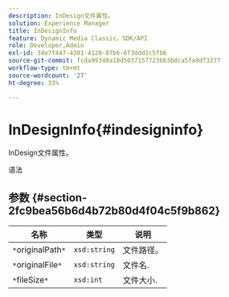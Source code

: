 ```yaml
---
description: InDesign文件属性。
solution: Experience Manager
title: InDesignInfo
feature: Dynamic Media Classic，SDK/API
role: Developer,Admin
exl-id: 34e7f447-4301-4120-87b6-6f3ddd1c5fb6
source-git-commit: fcda99340a18d5037157723bb3bdca5fa9df3277
workflow-type: tm+mt
source-wordcount: '27'
ht-degree: 33%

---
```


# InDesignInfo{#indesigninfo}

InDesign文件属性。

语法

## 参数 {#section-2fc9bea56b6d4b72b80d4f04c5f9b862}

| 名称 | 类型 | 说明 |
|---|---|---|
| `*`originalPath`*` | `xsd:string` | 文件路径。 |
| `*`originalFile`*` | `xsd:string` | 文件名. |
| `*`fileSize`*` | `xsd:int` | 文件大小. |
